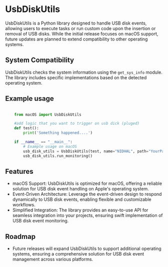 # UsbDiskUtils

UsbDiskUtils is a Python library designed to handle USB disk events, allowing users to execute tasks or run custom code upon the insertion or removal of USB disks. While the initial release focuses on macOS support, future updates are planned to extend compatibility to other operating systems.

## System Compatibility

UsbDiskUtils checks the system information using the `get_sys_info` module. The library includes specific implementations based on the detected operating system.

## Example usage

```python

    from macOS import UsbDiskUtils

    #add logic that you want to trigger on usb dick (pluged)
    def test():
        print('Something happened....')

    if __name__ == "__main__":
        # Example usage on macOS
        usb_disk_utils = UsbDiskUtils(test, name="NIDHAL", path="YourPath", kind="YourKind")
        usb_disk_utils.run_monitoring()


```

## Features

- macOS Support: UsbDiskUtils is optimized for macOS, offering a reliable solution for USB disk event handling on Apple's operating system.
- Event-Driven Architecture: Leverage the event-driven design to respond dynamically to USB disk events, enabling flexible and customizable workflows.
- Simplified Integration: The library provides an easy-to-use API for seamless integration into your projects, ensuring swift implementation of USB disk event monitoring.

## Roadmap

- Future releases will expand UsbDiskUtils to support additional operating systems, ensuring a comprehensive solution for USB disk event management across various platforms.


